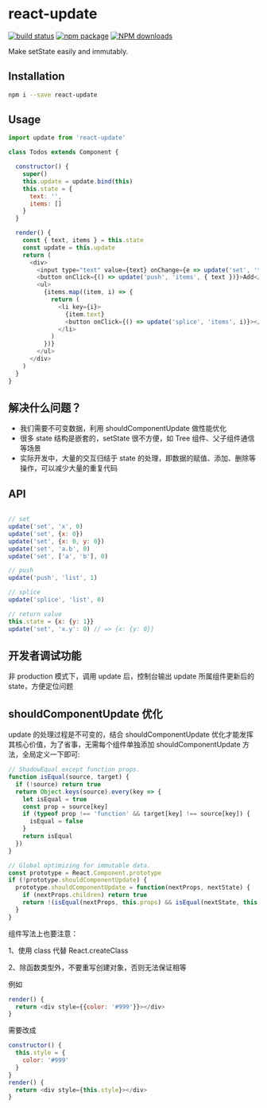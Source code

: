 # react-update

[![build status](https://img.shields.io/travis/jianghai/react-update.svg)](https://travis-ci.org/jianghai/react-update)
[![npm package](https://img.shields.io/npm/v/react-update.svg)](https://www.npmjs.org/package/react-update) 
[![NPM downloads](http://img.shields.io/npm/dm/react-update.svg)](https://npmjs.org/package/react-update)

Make setState easily and immutably.


## Installation

```sh
npm i --save react-update
```


## Usage

```javascript
import update from 'react-update'

class Todos extends Component {

  constructor() {
    super()
    this.update = update.bind(this)
    this.state = {
      text: '',
      items: []
    }
  }

  render() {
    const { text, items } = this.state
    const update = this.update
    return (
      <div>
        <input type="text" value={text} onChange={e => update('set', 'text', e.target.value)} />
        <button onClick={() => update('push', 'items', { text })}>Add</button>
        <ul>
          {items.map((item, i) => {
            return (
              <li key={i}>
                {item.text}
                <button onClick={() => update('splice', 'items', i)}></button>
              </li>
            )
          })}
        </ul>
      </div>
    )
  }
}
```

## 解决什么问题？

* 我们需要不可变数据，利用 shouldComponentUpdate 做性能优化
* 很多 state 结构是嵌套的，setState 很不方便，如 Tree 组件、父子组件通信等场景
* 实际开发中，大量的交互归结于 state 的处理，即数据的赋值、添加、删除等操作，可以减少大量的重复代码

## API

```javascript

// set
update('set', 'x', 0)
update('set', {x: 0})
update('set', {x: 0, y: 0})
update('set', 'a.b', 0)
update('set', ['a', 'b'], 0)

// push
update('push', 'list', 1)

// splice
update('splice', 'list', 0)

// return value
this.state = {x: {y: 1}}
update('set', 'x.y': 0) // => {x: {y: 0}}
```

## 开发者调试功能

非 production 模式下，调用 update 后，控制台输出 update 所属组件更新后的 state，方便定位问题


## shouldComponentUpdate 优化

update 的处理过程是不可变的，结合 shouldComponentUpdate 优化才能发挥其核心价值，为了省事，无需每个组件单独添加 shouldComponentUpdate 方法，全局定义一下即可:

```javascript
// ShadowEqual except function props.
function isEqual(source, target) {
  if (!source) return true
  return Object.keys(source).every(key => {
    let isEqual = true
    const prop = source[key]
    if (typeof prop !== 'function' && target[key] !== source[key]) {
      isEqual = false
    }
    return isEqual
  })
}

// Global optimizing for immutable data.
const prototype = React.Component.prototype
if (!prototype.shouldComponentUpdate) {
  prototype.shouldComponentUpdate = function(nextProps, nextState) {
    if (nextProps.children) return true
    return !(isEqual(nextProps, this.props) && isEqual(nextState, this.state))
  }
}
```

组件写法上也要注意：

1、使用 class 代替 React.createClass

2、除函数类型外，不要重写创建对象，否则无法保证相等

例如

```javascript
render() {
  return <div style={{color: '#999'}}></div>
}
```

需要改成

```javascript
constructor() {
  this.style = {
    color: '#999'
  }
}
render() {
  return <div style={this.style}></div>
}
```